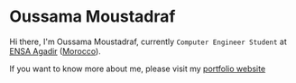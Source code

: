 # Oussama Moustadraf

Hi there, I'm Oussama Moustadraf, currently `Computer Engineer Student` at [ENSA Agadir](http://www.ensa-agadir.ac.ma/) ([Morocco](https://en.wikipedia.org/wiki/Morocco)).

If you want to know more about me, please visit my [portfolio website](https://bsoulmindy.github.io/My-Portfolio/)
